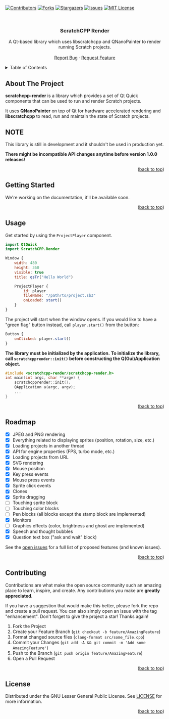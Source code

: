 <!-- Improved compatibility of back to top link: See: https://github.com/othneildrew/Best-README-Template/pull/73 -->
<a name="readme-top"></a>

<!-- PROJECT SHIELDS -->
<!--
*** I'm using markdown "reference style" links for readability.
*** Reference links are enclosed in brackets [ ] instead of parentheses ( ).
*** See the bottom of this document for the declaration of the reference variables
*** for contributors-url, forks-url, etc. This is an optional, concise syntax you may use.
*** https://www.markdownguide.org/basic-syntax/#reference-style-links
-->
[![Contributors][contributors-shield]][contributors-url]
[![Forks][forks-shield]][forks-url]
[![Stargazers][stars-shield]][stars-url]
[![Issues][issues-shield]][issues-url]
[![MIT License][license-shield]][license-url]



<!-- PROJECT LOGO -->
<br />
<div align="center">
  <!-- TODO: Add logo: <a href="https://github.com/scratchcpp/scratchcpp-render">
    <img src="images/logo.png" alt="Logo" width="80" height="80">
  </a> -->

<h3 align="center">ScratchCPP Render</h3>

  <p align="center">
    A Qt-based library which uses libscratchcpp and QNanoPainter to render running Scratch projects.
    <br />
    <!-- TODO: Add link to documentation: <a href="https://github.com/scratchcpp/scratchcpp-render"><strong>Explore the docs »</strong></a>
    <br /> -->
    <br />
    <a href="https://github.com/scratchcpp/scratchcpp-render/issues">Report Bug</a>
    ·
    <a href="https://github.com/scratchcpp/scratchcpp-render/issues">Request Feature</a>
  </p>
</div>



<!-- TABLE OF CONTENTS -->
<details>
  <summary>Table of Contents</summary>
  <ol>
    <li>
      <a href="#about-the-project">About The Project</a>
    </li>
    <li>
      <a href="#getting-started">Getting Started</a>
    </li>
    <li><a href="#usage">Usage</a></li>
    <li><a href="#roadmap">Roadmap</a></li>
    <li><a href="#contributing">Contributing</a></li>
    <li><a href="#license">License</a></li>
  </ol>
</details>



<!-- ABOUT THE PROJECT -->
## About The Project

**scratchcpp-render** is a library which provides a set of Qt Quick components that can be used to run and render Scratch projects.

It uses **QNanoPainter** on top of Qt for hardware accelerated rendering
and **libscratchcpp** to read, run and maintain the state of Scratch projects.

## NOTE
This library is still in development and it shouldn't be used in production yet.

**There might be incompatible API changes anytime before version 1.0.0 releases!**

<p align="right">(<a href="#readme-top">back to top</a>)</p>



<!-- GETTING STARTED -->
## Getting Started

We're working on the documentation, it'll be available soon.
<!-- TODO: Add link to documentation -->

<p align="right">(<a href="#readme-top">back to top</a>)</p>



<!-- USAGE EXAMPLES -->
## Usage
Get started by using the `ProjectPlayer` component.
```qml
import QtQuick
import ScratchCPP.Render

Window {
    width: 480
    height: 360
	visible: true
	title: qsTr("Hello World")

    ProjectPlayer {
        id: player
        fileName: "/path/to/project.sb3"
        onLoaded: start()
    }
}
```
The project will start when the window opens.
If you would like to have a "green flag" button instead, call `player.start()` from the button:
```qml
Button {
    onClicked: player.start()
}
```

**The library must be initialized by the application.**
**To initialize the library, call `scratchcpprender::init()` before constructing the Q(Gui)Application object.**
```cpp
#include <scratchcpp-render/scratchcpp-render.h>
int main(int argc, char **argv) {
    scratchcpprender::init();
    QApplication a(argc, argv);
    ...
}
```

<p align="right">(<a href="#readme-top">back to top</a>)</p>



<!-- ROADMAP -->
## Roadmap

- [x] JPEG and PNG rendering
- [x] Everything related to displaying sprites (position, rotation, size, etc.)
- [x] Loading projects in another thread
- [x] API for engine properties (FPS, turbo mode, etc.)
- [x] Loading projects from URL
- [x] SVG rendering
- [x] Mouse position
- [x] Key press events
- [x] Mouse press events
- [x] Sprite click events
- [x] Clones
- [x] Sprite dragging
- [ ] Touching sprite block
- [ ] Touching color blocks
- [ ] Pen blocks (all blocks except the stamp block are implemented)
- [x] Monitors
- [ ] Graphics effects (color, brightness and ghost are implemented)
- [x] Speech and thought bubbles
- [x] Question text box ("ask and wait" block)

See the [open issues](https://github.com/scratchcpp/scratchcpp-render/issues) for a full list of proposed features (and known issues).

<p align="right">(<a href="#readme-top">back to top</a>)</p>



<!-- CONTRIBUTING -->
## Contributing

Contributions are what make the open source community such an amazing place to learn, inspire, and create. Any contributions you make are **greatly appreciated**.

If you have a suggestion that would make this better, please fork the repo and create a pull request. You can also simply open an issue with the tag "enhancement".
Don't forget to give the project a star! Thanks again!

1. Fork the Project
2. Create your Feature Branch (`git checkout -b feature/AmazingFeature`)
3. Format changed source files (`clang-format src/some_file.cpp`)
4. Commit your Changes (`git add -A && git commit -m 'Add some AmazingFeature'`)
5. Push to the Branch (`git push origin feature/AmazingFeature`)
6. Open a Pull Request

<p align="right">(<a href="#readme-top">back to top</a>)</p>



<!-- LICENSE -->
## License

Distributed under the GNU Lesser General Public License. See [LICENSE](LICENSE) for more information.

<p align="right">(<a href="#readme-top">back to top</a>)</p>



<!-- MARKDOWN LINKS & IMAGES -->
<!-- https://www.markdownguide.org/basic-syntax/#reference-style-links -->
[contributors-shield]: https://img.shields.io/github/contributors/scratchcpp/scratchcpp-render.svg?style=for-the-badge
[contributors-url]: https://github.com/scratchcpp/scratchcpp-render/graphs/contributors
[forks-shield]: https://img.shields.io/github/forks/scratchcpp/scratchcpp-render.svg?style=for-the-badge
[forks-url]: https://github.com/scratchcpp/scratchcpp-render/network/members
[stars-shield]: https://img.shields.io/github/stars/scratchcpp/scratchcpp-render.svg?style=for-the-badge
[stars-url]: https://github.com/scratchcpp/scratchcpp-render/stargazers
[issues-shield]: https://img.shields.io/github/issues/scratchcpp/scratchcpp-render.svg?style=for-the-badge
[issues-url]: https://github.com/scratchcpp/scratchcpp-render/issues
[license-shield]: https://img.shields.io/github/license/scratchcpp/scratchcpp-render.svg?style=for-the-badge
[license-url]: https://github.com/scratchcpp/scratchcpp-render/blob/master/LICENSE
